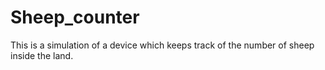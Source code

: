 # Sheep_counter
This is a simulation of a device which keeps track of the number of sheep inside the land.
